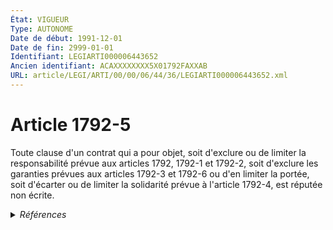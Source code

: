 ```yaml
---
État: VIGUEUR
Type: AUTONOME
Date de début: 1991-12-01
Date de fin: 2999-01-01
Identifiant: LEGIARTI000006443652
Ancien identifiant: ACAXXXXXXXX5X01792FAXXAB
URL: article/LEGI/ARTI/00/00/06/44/36/LEGIARTI000006443652.xml
---
```


<h1>Article 1792-5</h1>

Toute clause d'un contrat qui a pour objet, soit d'exclure ou de limiter la
responsabilité prévue aux articles 1792, 1792-1 et 1792-2, soit d'exclure les
garanties prévues aux articles 1792-3 et 1792-6 ou d'en limiter la portée, soit
d'écarter ou de limiter la solidarité prévue à l'article 1792-4, est réputée non
écrite.


<details>
  <summary><em>Références</em></summary>

  <h2>Articles faisant référence à l'article</h2>
  
  <ul>
    <li>
      <a href="https://legal.tricoteuses.fr//redirection/LEGIARTI000006443524?vers=git&vers=legifrance">Code civil - article 1792-2 AUTONOME VIGUEUR, en vigueur depuis le 2005-06-09</a> CITATION cible
    </li>
    <li>
      <a href="https://legal.tricoteuses.fr//redirection/LEGIARTI000006443552?vers=git&vers=legifrance">Code civil - article 1792-6 AUTONOME VIGUEUR, en vigueur depuis le 1979-01-01</a> CITATION cible
    </li>
    <li>
      <a href="https://legal.tricoteuses.fr//redirection/LEGIARTI000006443534?vers=git&vers=legifrance">Code civil - article 1792-3 AUTONOME VIGUEUR, en vigueur depuis le 2005-06-09</a> CITATION cible
    </li>
    <li>
      <a href="https://legal.tricoteuses.fr//redirection/LEGIARTI000006443544?vers=git&vers=legifrance">Code civil - article 1792-4 AUTONOME MODIFIE, en vigueur du 1979-01-01 au 2019-12-15</a> CITATION cible
    </li>
    <li>
      <a href="https://legal.tricoteuses.fr//redirection/LEGIARTI000049101746?vers=git&vers=legifrance">Code civil - article 1792 AUTONOME MODIFIE, en vigueur du 1967-01-04 au 1979-01-01</a> CITATION cible
    </li>
    <li>
      <a href="https://legal.tricoteuses.fr//redirection/LEGIARTI000006443523?vers=git&vers=legifrance">Code civil - article 1792-2 AUTONOME MODIFIE, en vigueur du 1979-01-01 au 2005-06-09</a> CITATION cible
    </li>
    <li>
      <a href="https://legal.tricoteuses.fr//redirection/LEGIARTI000039382249?vers=git&vers=legifrance">Code civil - article 1792-4 AUTONOME VIGUEUR, en vigueur depuis le 2019-12-15</a> CITATION cible
    </li>
    <li>
      <a href="https://legal.tricoteuses.fr//redirection/LEGIARTI000006443533?vers=git&vers=legifrance">Code civil - article 1792-3 AUTONOME MODIFIE, en vigueur du 1979-01-01 au 2005-06-09</a> CITATION cible
    </li>
    <li>
      <a href="https://legal.tricoteuses.fr//redirection/LEGIARTI000006826207?vers=git&vers=legifrance">LOI no 90-1129 du 19 décembre 1990 relative au contrat de construction d'une maison individuelle - article 2 ENTIEREMENT_MODIF</a> MODIFICATION cible
    </li>
    <li>
      <a href="https://legal.tricoteuses.fr//redirection/LEGIARTI000006443502?vers=git&vers=legifrance">Code civil - article 1792 AUTONOME VIGUEUR, en vigueur depuis le 1979-01-01</a> CITATION cible
    </li>
    <li>
      <a href="https://legal.tricoteuses.fr//redirection/LEGIARTI000006443512?vers=git&vers=legifrance">Code civil - article 1792-1 AUTONOME VIGUEUR, en vigueur depuis le 1979-01-01</a> CITATION cible
    </li>
  </ul>
  
  <h2>Textes faisant référence à l'article</h2>
  
  <ul>
    <li>
      <a href="https://legal.tricoteuses.fr//redirection/JORFTEXT000000709335?vers=git&vers=legifrance">LOI n° 90-1129 du 19 décembre 1990 relative au contrat de construction d'une maison individuelle</a> SPEC_APPLI cible
    </li>
  </ul>
  
  <h2>Références faites par l'article</h2>
  
  <ul>
    <li>
      1990-12-19 SPEC_APPLI source <a href="https://legal.tricoteuses.fr//redirection/JORFTEXT000000709335?vers=git&vers=legifrance">LOI n° 90-1129 du 19 décembre 1990 relative au contrat de construction d'une maison individuelle</a>
    </li>
    <li>
      1990-12-19 MODIFICATION source <a href="https://legal.tricoteuses.fr//redirection/LEGIARTI000006826207?vers=git&vers=legifrance">LOI no 90-1129 du 19 décembre 1990 relative au contrat de construction d'une maison individuelle - article 2 ENTIEREMENT_MODIF</a>
    </li>
    <li>
      2999-01-01 CITATION source <a href="https://legal.tricoteuses.fr//redirection/LEGIARTI000006443502?vers=git&vers=legifrance">Code civil - article 1792 AUTONOME VIGUEUR, en vigueur depuis le 1979-01-01</a>
    </li>
    <li>
      2999-01-01 CITATION source <a href="https://legal.tricoteuses.fr//redirection/LEGIARTI000006443512?vers=git&vers=legifrance">Code civil - article 1792-1 AUTONOME VIGUEUR, en vigueur depuis le 1979-01-01</a>
    </li>
    <li>
      2999-01-01 CITATION source <a href="https://legal.tricoteuses.fr//redirection/LEGIARTI000006443523?vers=git&vers=legifrance">Code civil - article 1792-2 AUTONOME MODIFIE, en vigueur du 1979-01-01 au 2005-06-09</a>
    </li>
    <li>
      2999-01-01 CITATION source <a href="https://legal.tricoteuses.fr//redirection/LEGIARTI000006443533?vers=git&vers=legifrance">Code civil - article 1792-3 AUTONOME MODIFIE, en vigueur du 1979-01-01 au 2005-06-09</a>
    </li>
    <li>
      2999-01-01 CITATION source <a href="https://legal.tricoteuses.fr//redirection/LEGIARTI000006443544?vers=git&vers=legifrance">Code civil - article 1792-4 AUTONOME MODIFIE, en vigueur du 1979-01-01 au 2019-12-15</a>
    </li>
    <li>
      2999-01-01 CITATION source <a href="https://legal.tricoteuses.fr//redirection/LEGIARTI000006443552?vers=git&vers=legifrance">Code civil - article 1792-6 AUTONOME VIGUEUR, en vigueur depuis le 1979-01-01</a>
    </li>
    <li>
      2999-01-01 CITATION cible <a href="https://legal.tricoteuses.fr//redirection/LEGIARTI000019017539?vers=git&vers=legifrance">Code de la construction et de l'habitation - article L111-12 AUTONOME MODIFIE, en vigueur du 2008-06-19 au 2009-05-14</a>
    </li>
    <li>
      CODIFICATION source Loi 1804-03-07
    </li>
  </ul>
</details>
